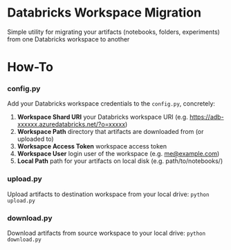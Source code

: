 # Databricks Workspace Migration
Simple utility for migrating your artifacts (notebooks, folders, experiments) from one Databricks workspace to another

# How-To

### config.py   
Add your Databricks workspace credentials to the `config.py`, concretely:   
1. **Workspace Shard URI** your Databricks workspace URI (e.g. https://adb-xxxxxx.azuredatabricks.net/?o=xxxxx)   
1. **Workspace Path** directory that artifacts are downloaded from (or uploaded to)   
1. **Worksapce Access Token** workspace access token   
1. **Workspace User** login user of the workspace (e.g. me@example.com)   
1. **Local Path** path for your artifacts on local disk (e.g. path/to/notebooks/)   

### upload.py     
Upload artifacts to destination workspace from your local drive: `python upload.py`

### download.py 
Download artifacts from source workspace to your local drive: `python download.py`
